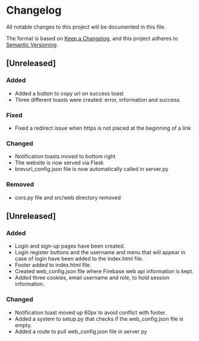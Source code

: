 # Changelog

All notable changes to this project will be documented in this file.

The format is based on [Keep a Changelog](https://keepachangelog.com/en/1.1.0/),
and this project adheres to [Semantic Versioning](https://semver.org/spec/v2.0.0.html).



## [Unreleased]

### Added
- Added a button to copy url on success toast
- Three different toasts were created: error, information and success.

### Fixed
- Fixed a redirect issue when https is not placed at the beginning of a link

### Changed
- Notification toasts moved to bottom right
- The website is now served via Flask
- brevurl_config.json file is now automatically called in server.py

### Removed
- cors.py file and src/web directory removed

## [Unreleased]

### Added
- Login and sign-up pages have been created.
- Login register buttons and the username and menu that will appear in case of login have been added to the index.html file.
- Footer added to index.html file.
- Created web_config.json file where Firebase web api information is kept.
- Added three cookies, email username and role, to hold session information.

### Changed
- Notification toast moved up 60px to avoid conflict with footer.
- Added a system to setup.py that checks if the web_config.json file is empty.
- Added a route to pull web_config.json file in server py